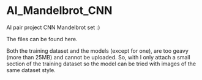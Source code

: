 # AI_Mandelbrot_CNN
AI pair project CNN Mandelbrot set :)


The files can be found here. 

Both the training dataset and the models (except for one), are too geavy (more than 25MB) and cannot be uploaded. 
So, with I only attach a small section of the training dataset so the model can be tried with images of the same dataset style. 
